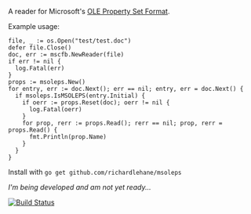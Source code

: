 A reader for Microsoft's [OLE Property Set Format](http://msdn.microsoft.com/en-au/library/dd942421.aspx).

Example usage:

    file, _ := os.Open("test/test.doc")
    defer file.Close()
    doc, err := mscfb.NewReader(file)
    if err != nil {
      log.Fatal(err)
    }
    props := msoleps.New()
    for entry, err := doc.Next(); err == nil; entry, err = doc.Next() {
      if msoleps.IsMSOLEPS(entry.Initial) {
        if oerr := props.Reset(doc); oerr != nil {
          log.Fatal(oerr)
        }
        for prop, rerr := props.Read(); rerr == nil; prop, rerr = props.Read() {
          fmt.Println(prop.Name)
        }
      }
    }

Install with `go get github.com/richardlehane/msoleps`

*I'm being developed and am not yet ready...*

[![Build Status](https://travis-ci.org/richardlehane/msoleps.png?branch=master)](https://travis-ci.org/richardlehane/msoleps)